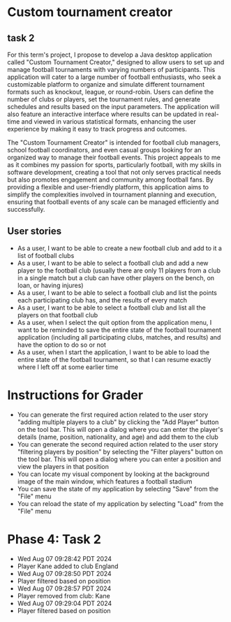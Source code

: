 
# Custom tournament creator

## task 2

For this term's project, I propose to develop a Java desktop application called "Custom Tournament Creator," designed to allow users to set up and manage football tournaments with varying numbers of participants. This application will cater to a large number of football enthusiasts, who seek a customizable platform to organize and simulate different tournament formats such as knockout, league, or round-robin. Users can define the number of clubs or players, set the tournament rules, and generate schedules and results based on the input parameters. The application will also feature an interactive interface where results can be updated in real-time and viewed in various statistical formats, enhancing the user experience by making it easy to track progress and outcomes.

The "Custom Tournament Creator" is intended for football club managers, school football coordinators, and even casual groups looking for an organized way to manage their football events. This project appeals to me as it combines my passion for sports, particularly football, with my skills in software development, creating a tool that not only serves practical needs but also promotes engagement and community among football fans. By providing a flexible and user-friendly platform, this application aims to simplify the complexities involved in tournament planning and execution, ensuring that football events of any scale can be managed efficiently and successfully.

## User stories

- As a user, I want to be able to create a new football club and add to it a list of football clubs 
- As a user, I want to be able to select a football club and add a new player to the football club (usually there are only 11 players from a club in a single match but a club can have other players on the bench, on loan, or having injures)
- As a user, I want to be able to select a football club and list the points each participating club has, and the results of every match 
- As a user, I want to be able to select a football club and list all the players on that football club 
- As a user, when I select the quit option from the application menu, I want to be reminded to save the entire state of the football tournament application (including all participating clubs, matches, and results) and have the option to do so or not
- As a user, when I start the application, I want to be able to load the entire state of the football tournament, so that I can resume exactly where I left off at some earlier time

# Instructions for Grader

- You can generate the first required action related to the user story "adding multiple players to a club" by clicking the "Add Player" button on the tool bar. This will open a dialog where you can enter the player's details (name, position, nationality, and age) and add them to the club
- You can generate the second required action related to the user story "filtering players by position" by selecting the "Filter players" button on the tool bar. This will open a dialog where you can enter a position and view the players in that position
- You can locate my visual component by looking at the background image of the main window, which features a football stadium
- You can save the state of my application by selecting "Save" from the "File" menu
- You can reload the state of my application by selecting "Load" from the "File" menu

# Phase 4: Task 2
- Wed Aug 07 09:28:42 PDT 2024
- Player Kane added to club England
- Wed Aug 07 09:28:50 PDT 2024
- Player filtered based on position
- Wed Aug 07 09:28:57 PDT 2024
- Player removed from club: Kane
- Wed Aug 07 09:29:04 PDT 2024
- Player filtered based on position